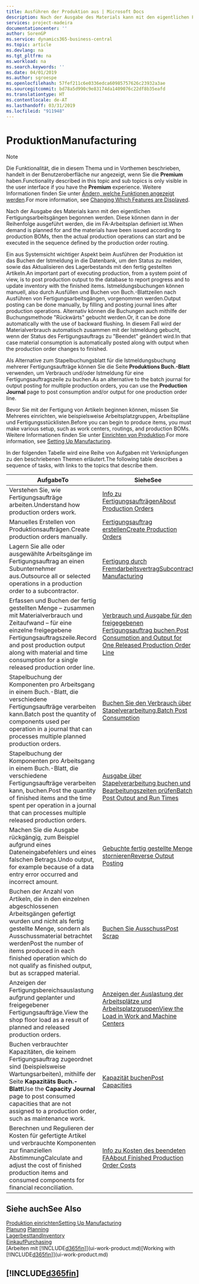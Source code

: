 ```yaml
---
title: Ausführen der Produktion aus | Microsoft Docs
description: Nach der Ausgabe des Materials kann mit den eigentlichen Fertigungsarbeitsgängen begonnen werden. Diese können dann in der Reihenfolge ausgeführt werden, die im FA-Arbeitsplan definiert ist.
services: project-madeira
documentationcenter: ''
author: SorenGP
ms.service: dynamics365-business-central
ms.topic: article
ms.devlang: na
ms.tgt_pltfrm: na
ms.workload: na
ms.search.keywords: ''
ms.date: 04/01/2019
ms.author: sgroespe
ms.openlocfilehash: 57fef211c6e0336edca60985757626c23932a3ae
ms.sourcegitcommit: bd78a5d990c9e83174da1409076c22df8b35eafd
ms.translationtype: HT
ms.contentlocale: de-AT
ms.lasthandoff: 03/31/2019
ms.locfileid: "911948"
---
```

# <a name="manufacturing"></a><span data-ttu-id="52e55-103">Produktion</span><span class="sxs-lookup"><span data-stu-id="52e55-103">Manufacturing</span></span>
> [!NOTE]
> <span data-ttu-id="52e55-104">Die Funktionalität, die in diesem Thema und in Vorthemen beschrieben, handelt in der Benutzeroberfläche nur angezeigt, wenn Sie die **Premium** haben.</span><span class="sxs-lookup"><span data-stu-id="52e55-104">Functionality described in this topic and sub topics is only visible in the user interface if you have the **Premium** experience.</span></span> <span data-ttu-id="52e55-105">Weitere Informationen finden Sie unter [Ändern, welche Funktionen angezeigt werden](ui-experiences.md).</span><span class="sxs-lookup"><span data-stu-id="52e55-105">For more information, see [Changing Which Features are Displayed](ui-experiences.md).</span></span>

<span data-ttu-id="52e55-106">Nach der Ausgabe des Materials kann mit den eigentlichen Fertigungsarbeitsgängen begonnen werden. Diese können dann in der Reihenfolge ausgeführt werden, die im FA-Arbeitsplan definiert ist.</span><span class="sxs-lookup"><span data-stu-id="52e55-106">When demand is planned for and the materials have been issued according to production BOMs, then the actual production operations can start and be executed in the sequence defined by the production order routing.</span></span>  

<span data-ttu-id="52e55-107">Ein aus Systemsicht wichtiger Aspekt beim Ausführen der Produktion ist das Buchen der Istmeldung in die Datenbank, um den Status zu melden, sowie das Aktualisieren des Lagerbestands mit den fertig gestellten Artikeln.</span><span class="sxs-lookup"><span data-stu-id="52e55-107">An important part of executing production, from a system point of view, is to post production output to the database to report progress and to update inventory with the finished items.</span></span> <span data-ttu-id="52e55-108">Istmeldungsbuchungen können manuell, also durch Ausfüllen und Buchen von Buch.-Blattzeilen nach Ausführen von Fertigungsarbeitsgängen, vorgenommen werden.</span><span class="sxs-lookup"><span data-stu-id="52e55-108">Output posting can be done manually, by filling and posting journal lines after production operations.</span></span> <span data-ttu-id="52e55-109">Alternativ können die Buchungen auch mithilfe der Buchungsmethode "Rückwärts" gebucht werden.</span><span class="sxs-lookup"><span data-stu-id="52e55-109">Or, it can be done automatically with the use of backward flushing.</span></span> <span data-ttu-id="52e55-110">In diesem Fall wird der Materialverbrauch automatisch zusammen mit der Istmeldung gebucht, wenn der Status des Fertigungsauftrags zu "Beendet" geändert wird.</span><span class="sxs-lookup"><span data-stu-id="52e55-110">In that case material consumption is automatically posted along with output when the production order changes to finished.</span></span>  

<span data-ttu-id="52e55-111">Als Alternative zum Stapelbuchungsblatt für die Istmeldungsbuchung mehrerer Fertigungsaufträge können Sie die Seite **Produktions Buch.-Blatt** verwenden, um Verbrauch und/oder Istmeldung für eine Fertigungsauftragszeile zu buchen.</span><span class="sxs-lookup"><span data-stu-id="52e55-111">As an alternative to the batch journal for output posting for multiple production orders, you can use the **Production Journal** page to post consumption and/or output for one production order line.</span></span>

<span data-ttu-id="52e55-112">Bevor Sie mit der Fertigung von Artikeln beginnen können, müssen Sie Mehreres einrichten, wie beispielsweise Arbeitsplatzgruppen, Arbeitspläne und Fertigungsstücklisten.</span><span class="sxs-lookup"><span data-stu-id="52e55-112">Before you can begin to produce items, you must make various setup, such as work centers, routings, and production BOMs.</span></span> <span data-ttu-id="52e55-113">Weitere Informationen finden Sie unter [Einrichten von Produktion](production-configure-production-processes.md).</span><span class="sxs-lookup"><span data-stu-id="52e55-113">For more information, see [Setting Up Manufacturing](production-configure-production-processes.md).</span></span>

<span data-ttu-id="52e55-114">In der folgenden Tabelle wird eine Reihe von Aufgaben mit Verknüpfungen zu den beschriebenen Themen erläutert.</span><span class="sxs-lookup"><span data-stu-id="52e55-114">The following table describes a sequence of tasks, with links to the topics that describe them.</span></span>   

|<span data-ttu-id="52e55-115">**Aufgabe**</span><span class="sxs-lookup"><span data-stu-id="52e55-115">**To**</span></span>|<span data-ttu-id="52e55-116">**Siehe**</span><span class="sxs-lookup"><span data-stu-id="52e55-116">**See**</span></span>|  
|------------|-------------|  
|<span data-ttu-id="52e55-117">Verstehen Sie, wie Fertigungsaufträge arbeiten.</span><span class="sxs-lookup"><span data-stu-id="52e55-117">Understand how production orders work.</span></span>|[<span data-ttu-id="52e55-118">Info zu Fertigungsaufträgen</span><span class="sxs-lookup"><span data-stu-id="52e55-118">About Production Orders</span></span>](production-about-production-orders.md)|
|<span data-ttu-id="52e55-119">Manuelles Erstellen von Produktionsaufträgen.</span><span class="sxs-lookup"><span data-stu-id="52e55-119">Create production orders manually.</span></span>|[<span data-ttu-id="52e55-120">Fertigungsauftrag erstellen</span><span class="sxs-lookup"><span data-stu-id="52e55-120">Create Production Orders</span></span>](production-how-to-create-production-orders.md)|
|<span data-ttu-id="52e55-121">Lagern Sie alle oder ausgewählte Arbeitsgänge im Fertigungsauftrag an einen Subunternehmer aus.</span><span class="sxs-lookup"><span data-stu-id="52e55-121">Outsource all or selected operations in a production order to a subcontractor.</span></span>|[<span data-ttu-id="52e55-122">Fertigung durch Fremdarbeitsvertrag</span><span class="sxs-lookup"><span data-stu-id="52e55-122">Subcontract Manufacturing</span></span>](production-how-to-subcontract-manufacturing.md)|
|<span data-ttu-id="52e55-123">Erfassen und Buchen der fertig gestellten Menge – zusammen mit Materialverbrauch und Zeitaufwand – für eine einzelne freigegebene Fertigungsauftragszeile.</span><span class="sxs-lookup"><span data-stu-id="52e55-123">Record and post production output along with material and time consumption for a single released production order line.</span></span>|[<span data-ttu-id="52e55-124">Verbrauch und Ausgabe für den freigegebenen Fertigungsauftrag buchen.</span><span class="sxs-lookup"><span data-stu-id="52e55-124">Post Consumption and Output for One Released Production Order Line</span></span>](production-how-to-register-consumption-and-output.md)|  
|<span data-ttu-id="52e55-125">Stapelbuchung der Komponenten pro Arbeitsgang in einem Buch.-Blatt, die verschiedene  Fertigungsaufträge verarbeiten kann.</span><span class="sxs-lookup"><span data-stu-id="52e55-125">Batch post the quantity of components used per operation in a journal that can processes multiple planned production orders.</span></span>|[<span data-ttu-id="52e55-126">Buchen Sie den Verbrauch über Stapelverarbeitung.</span><span class="sxs-lookup"><span data-stu-id="52e55-126">Batch Post Consumption</span></span>](production-how-to-post-consumption.md)|
|<span data-ttu-id="52e55-127">Stapelbuchung der Komponenten pro Arbeitsgang in einem Buch.-Blatt, die verschiedene  Fertigungsaufträge verarbeiten kann, buchen.</span><span class="sxs-lookup"><span data-stu-id="52e55-127">Post the quantity of finished items and the time spent per operation in a journal that can processes multiple released production orders.</span></span>|[<span data-ttu-id="52e55-128">Ausgabe über Stapelverarbeitung buchen und Bearbeitungszeiten prüfen</span><span class="sxs-lookup"><span data-stu-id="52e55-128">Batch Post Output and Run Times</span></span>](production-how-to-post-output-quantity.md)|
|<span data-ttu-id="52e55-129">Machen Sie die Ausgabe rückgängig, zum Beispiel aufgrund eines Dateneingabefehlers und eines falschen Betrags.</span><span class="sxs-lookup"><span data-stu-id="52e55-129">Undo output, for example because of a data entry error occurred and incorrect amount.</span></span>  |[<span data-ttu-id="52e55-130">Gebuchte fertig gestellte Menge stornieren</span><span class="sxs-lookup"><span data-stu-id="52e55-130">Reverse Output Posting</span></span>](production-how-to-reverse-output-posting.md)|  
|<span data-ttu-id="52e55-131">Buchen der Anzahl von Artikeln, die in den einzelnen abgeschlossenen Arbeitsgängen gefertigt wurden und nicht als fertig gestellte Menge, sondern als Ausschussmaterial betrachtet werden</span><span class="sxs-lookup"><span data-stu-id="52e55-131">Post the number of items produced in each finished operation which do not qualify as finished output, but as scrapped material.</span></span>|[<span data-ttu-id="52e55-132">Buchen Sie Ausschuss</span><span class="sxs-lookup"><span data-stu-id="52e55-132">Post Scrap</span></span>](production-how-to-post-scrap.md)|
|<span data-ttu-id="52e55-133">Anzeigen der Fertigungsbereichsauslastung aufgrund geplanter und freigegebener Fertigungsaufträge.</span><span class="sxs-lookup"><span data-stu-id="52e55-133">View the shop floor load as a result of planned and released production orders.</span></span>|[<span data-ttu-id="52e55-134">Anzeigen der Auslastung der Arbeitsplätze und Arbeitsplatzgruppen</span><span class="sxs-lookup"><span data-stu-id="52e55-134">View the Load in Work and Machine Centers</span></span>](production-how-to-view-the-load-on-work-centers.md)|      
|<span data-ttu-id="52e55-135">Buchen verbrauchter Kapazitäten, die keinem Fertigungsauftrag zugeordnet sind (beispielsweise Wartungsarbeiten), mithilfe der Seite **Kapazitäts Buch.-Blatt**</span><span class="sxs-lookup"><span data-stu-id="52e55-135">Use the **Capacity Journal** page to post consumed capacities that are not assigned to a production order, such as maintenance work.</span></span>|[<span data-ttu-id="52e55-136">Kapazität buchen</span><span class="sxs-lookup"><span data-stu-id="52e55-136">Post Capacities</span></span>](production-how-to-post-capacities.md)|  
|<span data-ttu-id="52e55-137">Berechnen und Regulieren der Kosten für gefertigte Artikel und verbrauchte Komponenten zur finanziellen Abstimmung</span><span class="sxs-lookup"><span data-stu-id="52e55-137">Calculate and adjust the cost of finished production items and consumed components for financial reconciliation.</span></span>|[<span data-ttu-id="52e55-138">Info zu Kosten des beendeten FA</span><span class="sxs-lookup"><span data-stu-id="52e55-138">About Finished Production Order Costs</span></span>](finance-about-finished-production-order-costs.md)|  

## <a name="see-also"></a><span data-ttu-id="52e55-139">Siehe auch</span><span class="sxs-lookup"><span data-stu-id="52e55-139">See Also</span></span>  
[<span data-ttu-id="52e55-140">Produktion einrichten</span><span class="sxs-lookup"><span data-stu-id="52e55-140">Setting Up Manufacturing</span></span>](production-configure-production-processes.md)  
<span data-ttu-id="52e55-141">[Planung](production-planning.md)    </span><span class="sxs-lookup"><span data-stu-id="52e55-141">[Planning](production-planning.md)    </span></span>  
[<span data-ttu-id="52e55-142">Lagerbesttand</span><span class="sxs-lookup"><span data-stu-id="52e55-142">Inventory</span></span>](inventory-manage-inventory.md)  
[<span data-ttu-id="52e55-143">Einkauf</span><span class="sxs-lookup"><span data-stu-id="52e55-143">Purchasing</span></span>](purchasing-manage-purchasing.md)  
<span data-ttu-id="52e55-144">[Arbeiten mit [!INCLUDE[d365fin](includes/d365fin_md.md)]](ui-work-product.md)</span><span class="sxs-lookup"><span data-stu-id="52e55-144">[Working with [!INCLUDE[d365fin](includes/d365fin_md.md)]](ui-work-product.md)</span></span>

## [!INCLUDE[d365fin](includes/free_trial_md.md)]  
